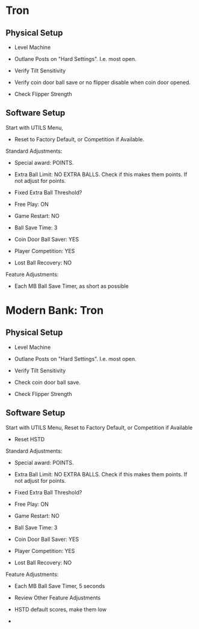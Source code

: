 # Tron

## Physical Setup

-   Level Machine

-   Outlane Posts on "Hard Settings". I.e. most open.

-   Verify Tilt Sensitivity

-   Verify coin door ball save or no flipper disable when coin door opened.

-   Check Flipper Strength

## Software Setup

Start with UTILS Menu,

-   Reset to Factory Default, or Competition if Available.

Standard Adjustments:

-   Special award: POINTS.

-   Extra Ball Limit: NO EXTRA BALLS. Check if this makes them points. If not adjust for points.

-   Fixed Extra Ball Threshold?

-   Free Play: ON

-   Game Restart: NO

-   Ball Save Time: 3

-   Coin Door Ball Saver: YES

-   Player Competition: YES

-   Lost Ball Recovery: NO

Feature Adjustments:

-   Each MB Ball Save Timer, as short as possible

# Modern Bank: Tron

## Physical Setup

-   Level Machine

-   Outlane Posts on "Hard Settings". I.e. most open.

-   Verify Tilt Sensitivity

-   Check coin door ball save.

-   Check Flipper Strength

## Software Setup

Start with UTILS Menu, Reset to Factory Default, or Competition if Available

-   Reset HSTD

Standard Adjustments:

-   Special award: POINTS.

-   Extra Ball Limit: NO EXTRA BALLS. Check if this makes them points. If not adjust for points.

-   Fixed Extra Ball Threshold?

-   Free Play: ON

-   Game Restart: NO

-   Ball Save Time: 3

-   Coin Door Ball Saver: YES

-   Player Competition: YES

-   Lost Ball Recovery: NO

Feature Adjustments:

-   Each MB Ball Save Timer, 5 seconds

-   Review Other Feature Adjustments

-   HSTD default scores, make them low

-   
